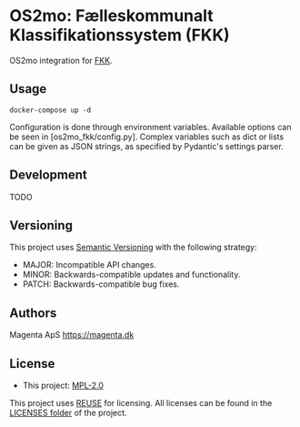 <!--
SPDX-FileCopyrightText: Magenta ApS <https://magenta.dk>
SPDX-License-Identifier: MPL-2.0
-->

# OS2mo: Fælleskommunalt Klassifikationssystem (FKK)
OS2mo integration for [FKK](https://digitaliseringskataloget.dk/l%C3%B8sninger/klassifikation).


## Usage
```
docker-compose up -d
```
Configuration is done through environment variables. Available options can be
seen in [os2mo_fkk/config.py]. Complex variables such as dict or lists can
be given as JSON strings, as specified by Pydantic's settings parser.


## Development
TODO

## Versioning
This project uses [Semantic Versioning](https://semver.org/) with the following
strategy:
- MAJOR: Incompatible API changes.
- MINOR: Backwards-compatible updates and functionality.
- PATCH: Backwards-compatible bug fixes.


## Authors
Magenta ApS <https://magenta.dk>


## License
- This project: [MPL-2.0](LICENSES/MPL-2.0.txt)

This project uses [REUSE](https://reuse.software) for licensing. All licenses can be found in the [LICENSES folder](LICENSES/) of the project.
